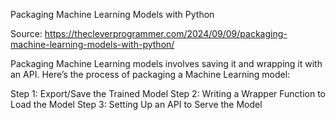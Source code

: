 Packaging Machine Learning Models with Python

Source: https://thecleverprogrammer.com/2024/09/09/packaging-machine-learning-models-with-python/


Packaging Machine Learning models involves saving it and wrapping it with an API. Here’s the process of packaging a Machine Learning model:

Step 1: Export/Save the Trained Model
Step 2: Writing a Wrapper Function to Load the Model
Step 3: Setting Up an API to Serve the Model